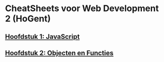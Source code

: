 # CheatSheets voor Web Development 2 (HoGent)
## [Hoofdstuk 1: JavaScript](Hoofdstuk_1.md)
## [Hoofdstuk 2: Objecten en Functies](hoofdstuk_2.md)
